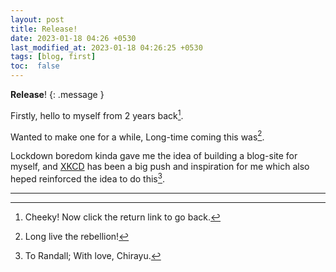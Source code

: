 ```yaml
---
layout: post
title: Release!
date: 2023-01-18 04:26 +0530
last_modified_at: 2023-01-18 04:26:25 +0530
tags: [blog, first]
toc:  false
---
```

**Release**!
{: .message }

Firstly, hello to myself from 2 years back[^fn-hah].

Wanted to make one for a while, Long-time coming this was[^fn-yoda].

Lockdown boredom kinda gave me the idea of building a blog-site for myself, and [XKCD](https://xkcd.com) has been a big push and inspiration for me which also heped reinforced the idea to do this[^fn-love].







-----

[^fn-hah]: Cheeky! Now click the return link to go back.
[^fn-yoda]: Long live the rebellion!
[^fn-love]: To Randall; With love, Chirayu.

